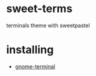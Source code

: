 # sweet-terms
terminals theme with sweetpastel

# installing

- [gnome-terminal](https://github.com/SweetPastel/terminals/tree/main/gnome-terminal/README.md)

